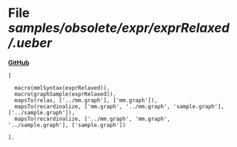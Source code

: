 # File _samples/obsolete/expr/exprRelaxed/.ueber_
**[GitHub](https://github.com/softlang/yas/blob/master/samples/obsolete/expr/exprRelaxed/.ueber)**
```
[

  macro(mmlSyntax(exprRelaxed)),
  macro(graphSample(exprRelaxed)),
  mapsTo(relax, ['../mm.graph'], ['mm.graph']),
  mapsTo(recardinalize, ['mm.graph', '../mm.graph', 'sample.graph'], ['../sample.graph']),
  mapsTo(recardinalize, ['../mm.graph', 'mm.graph', '../sample.graph'], ['sample.graph'])

].
```
